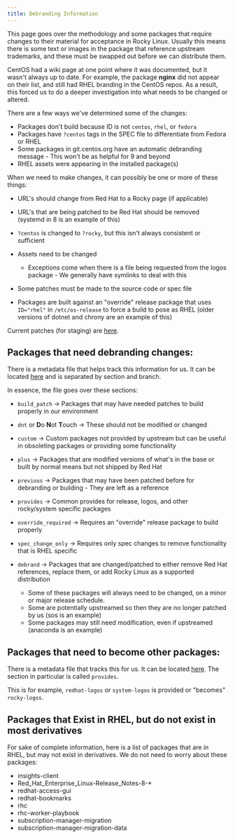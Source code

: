 ```yaml
---
title: Debranding Information
---
```


This page goes over the methodology and some packages that require changes to their material for acceptance in Rocky Linux. Usually this means there is some text or images in the package that reference upstream trademarks, and these must be swapped out before we can distribute them.

CentOS had a wiki page at one point where it was documented, but it wasn't always up to date. For example, the package **nginx** did not appear on their list, and still had RHEL branding in the CentOS repos. As a result, this forced us to do a deeper investigation into what needs to be changed or altered.

There are a few ways we've determined some of the changes:

* Packages don't build because ID is not `centos`, `rhel`, or `fedora`
* Packages have `?centos` tags in the SPEC file to differentiate from Fedora or RHEL
* Some packages in git.centos.org have an automatic debranding message - This won't be as helpful for 9 and beyond
* RHEL assets were appearing in the installed package(s)

When we need to make changes, it can possibly be one or more of these things:

* URL's should change from Red Hat to a Rocky page (if applicable)
* URL's that are being patched to be Red Hat should be removed (systemd in 8 is an example of this)
* `?centos` is changed to `?rocky`, but this isn't always consistent or sufficient
* Assets need to be changed

    * Exceptions come when there is a file being requested from the logos package - We generally have symlinks to deal with this

* Some patches must be made to the source code or spec file
* Packages are built against an "override" release package that uses `ID="rhel"` in `/etc/os-release` to force a build to pose as RHEL (older versions of dotnet and chrony are an example of this)

Current patches (for staging) are [here](https://git.rockylinux.org/staging/patch).

## Packages that need debranding changes:

There is a metadata file that helps track this information for us. It can be located [here](https://git.rockylinux.org/rocky/metadata/-/blob/main/patch.yml) and is separated by section and branch.

In essence, the file goes over these sections:

* `build_patch` -> Packages that may have needed patches to build properly in our environment
* `dnt` or **D**o **N**ot **T**ouch -> These should not be modified or changed
* `custom` -> Custom packages not provided by upstream but can be useful in obsoleting packages or providing some functionality
* `plus` -> Packages that are modified versions of what's in the base or built by normal means but not shipped by Red Hat
* `previous` -> Packages that may have been patched before for debranding or building - They are left as a reference
* `provides` -> Common provides for release, logos, and other rocky/system specific packages
* `override_required` -> Requires an "override" release package to build properly
* `spec_change_only` -> Requires only spec changes to remove functionality that is RHEL specific
* `debrand` -> Packages that are changed/patched to either remove Red Hat references, replace them, or add Rocky Linux as a supported distribution

    * Some of these packages will always need to be changed, on a minor or major release schedule.
    * Some are potentially upstreamed so then they are no longer patched by us (sos is an example)
    * Some packages may still need modification, even if upstreamed (anaconda is an example)

## Packages that need to become other packages:

There is a metadata file that tracks this for us. It can be located [here](https://git.rockylinux.org/rocky/metadata/-/blob/main/patch.yml). The section in particular is called `provides`.

This is for example, `redhat-logos` or `system-logos` is provided or "becomes" `rocky-logos`.

## Packages that Exist in RHEL, but do not exist in most derivatives
For sake of complete information, here is a list of packages that are in RHEL, but may not exist in derivatives.  We do not need to worry about these packages:

- insights-client
- Red_Hat_Enterprise_Linux-Release_Notes-8-*
- redhat-access-gui
- redhat-bookmarks
- rhc
- rhc-worker-playbook
- subscription-manager-migration
- subscription-manager-migration-data
